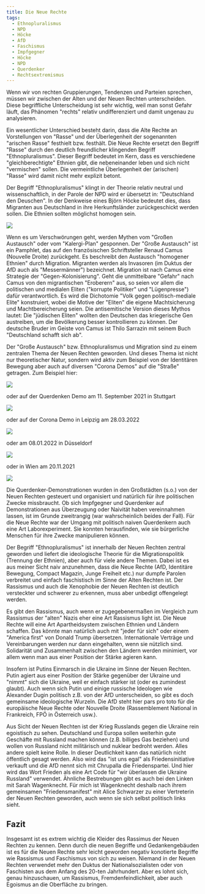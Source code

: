 ```yaml
---
title: Die Neue Rechte
tags:
  - Ethnopluralismus
  - NPD
  - Höcke
  - AfD
  - Faschismus
  - Impfgegner
  - Höcke
  - NPD
  - Querdenker
  - Rechtsextremismus
---
```


Wenn wir von rechten Gruppierungen, Tendenzen und Parteien sprechen, müssen wir zwischen der Alten und der Neuen Rechten unterscheiden. Diese begriffliche Unterscheidung ist sehr wichtig, weil man sonst Gefahr läuft, das Phänomen "rechts" relativ undifferenziert und damit ungenau zu analysieren.

Ein wesentlicher Unterschied besteht darin, dass die Alte Rechte an Vorstellungen von "Rasse" und der Überlegenheit der sogenannten "arischen Rasse" festhielt bzw. festhält. Die Neue Rechte ersetzt den Begriff "Rasse" durch den deutlich freundlicher klingenden Begriff "Ethnopluralismus". Dieser Begriff bedeutet im Kern, dass es verschiedene "gleichberechtigte" Ethnien gibt, die nebeneinander leben und sich nicht "vermischen" sollen. Die vermeintliche Überlegenheit der (arischen) "Rasse" wird damit nicht mehr explizit betont.

Der Begriff "Ethnopluralismus" klingt in der Theorie relativ neutral und wissenschaftlich, in der Parole der NPD wird er übersetzt in: "Deutschland den Deuschen". In der Denkweise eines Björn Höcke bedeutet dies, dass Migranten aus Deutschland in ihre Herkunftsländer zurückgeschickt werden sollen. Die Ethnien sollten möglichst homogen sein.

![](/assets/images/die-neue-rechte-006.jpg)

Wenn es um Verschwörungen geht, werden Mythen vom "Großen Austausch" oder vom "Kalergi-Plan" gesponnen. Der "Große Austausch" ist ein Pamphlet, das auf den französischen Schriftsteller Renaud Camus (Nouvelle Droite) zurückgeht. Es beschreibt den Austausch "homogener Ethnien" durch Migration. Migranten werden als Invasoren (im Duktus der AfD auch als "Messermänner") bezeichnet. Migration ist nach Camus eine Strategie der "Gegen-Kolonisierung". Geht die unmittelbare "Gefahr" nach Camus von den migrantischen "Eroberern" aus, so seien vor allem die politischen und medialen Eliten ("korrupte Politiker" und "Lügenpresse") dafür verantwortlich. Es wird die Dichotomie "Volk gegen politisch-mediale Elite" konstruiert, wobei die Motive der "Eliten" die eigene Machtsicherung und Machtbereicherung seien. Die antisemitische Version dieses Mythos lautet: Die "jüdischen Eliten" wollten den Deutschen das kriegerische Gen austreiben, um die Bevölkerung besser kontrollieren zu können. Der deutsche Bruder im Geiste von Camus ist Thilo Sarrazin mit seinem Buch "Deutschland schafft sich ab".

Der "Große Austausch" bzw. Ethnopluralismus und Migration sind zu einem zentralen Thema der Neuen Rechten geworden. Und dieses Thema ist nicht nur theoretischer Natur, sondern wird aktiv zum Beispiel von der Identitären Bewegung aber auch auf diversen "Corona Demos" auf die "Straße" getragen. Zum Beispiel hier:

![](/assets/images/die-neue-rechte-001.jpg)

oder auf der Querdenken Demo am 11. September 2021 in Stuttgart

![](/assets/images/die-neue-rechte-002.jpg)

oder auf der Corona Demo in Leipzig am 28.03.2022

![](/assets/images/die-neue-rechte-003.jpg)

oder am 08.01.2022 in Düsseldorf

![](/assets/images/die-neue-rechte-004.jpg)

oder in Wien am 20.11.2021

![](/assets/images/die-neue-rechte-005.jpg)

Die Querdenker-Demonstrationen wurden in den Großstädten (s.o.) von der Neuen Rechten gesteuert und organisiert und natürlich für ihre politischen Zwecke missbraucht. Ob sich Impfgegner und Querdenker auf Demonstrationen aus Überzeugung oder Naivität haben vereinnahmen lassen, ist im Grunde zweitrangig (war wahrscheinlich beides der Fall). Für die Neue Rechte war der Umgang mit politisch naiven Querdenkern auch eine Art Laborexperiment. Sie konnten herausfinden, wie sie bürgerliche Menschen für ihre Zwecke manipulieren können.

Der Begriff "Ethnopluralismus" ist innerhalb der Neuen Rechten zentral geworden und liefert die ideologische Theorie für die Migrationspolitik (Trennung der Ethnien), aber auch für viele andere Themen. Dabei ist es aus meiner Sicht naiv anzunehmen, dass die Neue Rechte (AfD, Identitäre Bewegung, Compact Magazin, Junge Freiheit etc.) nur dumpfe Parolen verbreitet und einfach faschistisch im Sinne der Alten Rechten ist. Der Rassismus und auch die Xenophobie der Neuen Rechten ist deutlich versteckter und schwerer zu erkennen, muss aber unbedigt offengelegt werden.

Es gibt den Rassismus, auch wenn er zugegebenermaßen im Vergleich zum Rassismus der "alten" Nazis eher eine Art Rassismus light ist. Die Neue Rechte will eine Art Apartheidsystem zwischen Ethnien und Ländern schaffen. Das könnte man natürlich auch mit "jeder für sich" oder einem "America first" von Donald Trump übersetzen. Internationale Verträge und Vereinbarungen werden nur dann eingehalten, wenn sie nützlich sind. Solidarität und Zusammenhalt zwischen den Ländern werden minimiert, vor allem wenn man aus einer Position der Stärke agieren kann.

Insofern ist Putins Einmarsch in die Ukraine im Sinne der Neuen Rechten. Putin agiert aus einer Position der Stärke gegenüber der Ukraine und "nimmt" sich die Ukraine, weil er einfach stärker ist (oder es zumindest glaubt). Auch wenn sich Putin und einige russische Ideologen wie Alexander Dugin politisch z.B. von der AfD unterscheiden, so gibt es doch gemeinsame ideologische Wurzeln. Die AfD steht hier pars pro toto für die europäische Neue Rechte oder Nouvelle Droite (Rassemblement National in Frankreich, FPÖ in Österreich usw.). 

Aus Sicht der Neuen Rechten ist der Krieg Russlands gegen die Ukraine rein egoistisch zu sehen. Deutschland und Europa sollen weiterhin gute Geschäfte mit Russland machen können (z.B. billiges Gas beziehen) und wollen von Russland nicht militärisch und nuklear bedroht werden. Alles andere spielt keine Rolle. In dieser Deutlichkeit kann das natürlich nicht öffentlich gesagt werden. Also wird das "ist uns egal" als Friedensinitiative verkauft und die AfD nennt sich mit Chrupalla die Friedenspartei. Und hier wird das Wort Frieden als eine Art Code für "wir überlassen die Ukraine Russland" verwendet. Ähnliche Bestrebungen gibt es auch bei den Linken mit Sarah Wagenknecht. Für mich ist Wagenknecht deshalb nach ihrem gemeinsamen "Friedensmanifest" mit Alice Schwarzer zu einer Vertreterin der Neuen Rechten geworden, auch wenn sie sich selbst politisch links sieht.

## Fazit

Insgesamt ist es extrem wichtig die Kleider des Rassimus der Neuen Rechten zu kennen. Denn durch die neuen Begriffe und Gedankengebäuden ist es für die Neuen Rechte sehr leicht geworden negativ konotierte Begriffe wie Rassismus und Faschismus von sich zu weisen. Niemand in der Neuen Rechten verwendet mehr den Duktus der Nationalsozialisten oder von Faschisten aus dem Anfang des 20-ten Jahrhundert. Aber es lohnt sich, genau hinzuschauen, um Rassismus, Fremdenfeindlichkeit, aber auch Egoismus an die Oberfläche zu bringen.